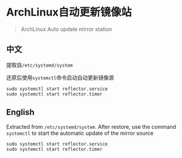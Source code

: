 # ArchLinux自动更新镜像站

> ArchLinux Auto update mirror station



## 中文

提取自`/etc/systemd/system`

还原后使用`systemctl`命令启动自动更新镜像源

```shell
sudo systemctl start reflector.service
sudo systemctl start reflector.timer
```



## English

Extracted from `/etc/systemd/system`. 
After restore, use the command `systemctl` to start the automatic update of the mirror source

```shell
sudo systemctl start reflector.service
sudo systemctl start reflector.timer
```
